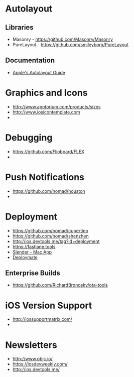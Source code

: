 
# Autolayout

## Libraries

* Masonry - https://github.com/Masonry/Masonry
* PureLayout - https://github.com/smileyborg/PureLayout

## Documentation

* [Apple's Autolayout Guide](https://developer.apple.com/library/ios/documentation/UserExperience/Conceptual/AutolayoutPG/Introduction/Introduction.html)

# Graphics and Icons

* http://www.apptorium.com/products/sizes
* http://www.iosicontemplate.com
* 

# Debugging

* https://github.com/Flipboard/FLEX
* 

# Push Notifications

* https://github.com/nomad/houston
* 

# Deployment

* https://github.com/nomad/cupertino
* https://github.com/nomad/shenzhen
* http://ios.devtools.me/tag?id=deployment
* https://fastlane.tools
* [Slender - Mac App](http://martiancraft.com/products/slender.html)
* [Deploymate](http://www.deploymateapp.com/)

## Enterprise Builds

* https://github.com/RichardBronosky/ota-tools

# iOS Version Support

* http://iossupportmatrix.com/
* 

# Newsletters

* http://www.objc.io/
* https://iosdevweekly.com/
* http://ios.devtools.me/
